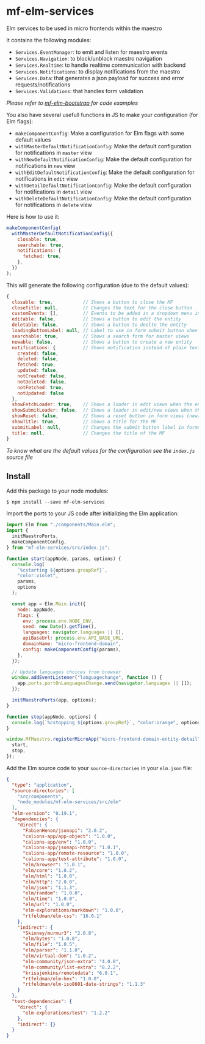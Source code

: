 # mf-elm-services

Elm services to be used in micro frontends within the maestro

It contains the following modules:

- `Services.EventManager`: to emit and listen for maestro events
- `Services.Navigation`: to block/unblock maestro navigation
- `Services.Realtime`: to handle realtime communication with backend
- `Services.Notifications`: to display notifications from the maestro
- `Services.Data`: that generates a json payload for success and error requests/notifications
- `Services.Validations`: that handles form validation

_Please refer to [mf-elm-bootstrap](https://github.com/calions-app/mf-elm-bootstrap) for code examples_

You also have several usefull functions in JS to make your configuration (for Elm flags):

- `makeComponentConfig`: Make a configuration for Elm flags with some default values
- `withMasterDefaultNotificationConfig`: Make the default configuration for notifications in `master` view
- `withNewDefaultNotificationConfig`: Make the default configuration for notifications in `new` view
- `withEditDefaultNotificationConfig`: Make the default configuration for notifications in `edit` view
- `withDetailDefaultNotificationConfig`: Make the default configuration for notifications in `detail` view
- `withDeleteDefaultNotificationConfig`: Make the default configuration for notifications in `delete` view

Here is how to use it:

```js
makeComponentConfig(
  withMasterDefaultNotificationConfig({
    closable: true,
    searchable: true,
    notifications: {
      fetched: true,
    },
  })
);
```

This will generate the following configuration (due to the default values):

```js
{
  closable: true,           // Shows a button to close the MF
  closeTitle: null,         // Changes the text for the close button
  customEvents: [],         // Events to be added in a dropdown menu in master and detail views
  editable: false,          // Shows a button to edit the entity
  deletable: false,         // Shows a button to deelte the entity
  loadingButtonLabel: null, // Label to use in form submit button when entity is creating/updating (defaults to a loader)
  searchable: true,         // Shows a search form for master views
  newable: false,           // Shows a button to create a new entity
  notifications: {          // Shows notification instead of plain text for the following events
    created: false,
    deleted: false,
    fetched: true,
    updated: false,
    notCreated: false,
    notDeleted: false,
    notFetched: true,
    notUpdated: false
  },
  showFetchLoader: true,    // Shows a loader in edit views when the entity is loading
  showSubmitLoader: false,  // Shows a loader in edit/new views when the enitty is creating
  showReset: false,         // Shows a reset button in form views (new/edit)
  showTitle: true,          // Shows a title for the MF
  submitLabel: null,        // Changes the submit button label in forms
  title: null,              // Changes the title of the MF
}
```

_To know what are the default values for the configuration see the `index.js` source file_

## Install

Add this package to your node modules:

```
$ npm install --save mf-elm-services
```

Import the ports to your JS code after initializing the Elm application:

```js
import Elm from "./components/Main.elm";
import {
  initMaestroPorts,
  makeComponentConfig,
} from "mf-elm-services/src/index.js";

function start(appNode, params, options) {
  console.log(
    `%cstarting ${options.groupRef}`,
    "color:violet",
    params,
    options
  );

  const app = Elm.Main.init({
    node: appNode,
    flags: {
      env: process.env.NODE_ENV,
      seed: new Date().getTime(),
      languages: navigator.languages || [],
      apiBaseUrl: process.env.API_BASE_URL,
      domainName: "micro-frontend-domain",
      config: makeComponentConfig(params),
    },
  });

  // Update languages choices from browser
  window.addEventListener("languagechange", function () {
    app.ports.portOnLanguagesChange.send(navigator.languages || []);
  });

  initMaestroPorts(app, options);
}

function stop(appNode, options) {
  console.log(`%cstopping ${options.groupRef}`, "color:orange", options);
}

window.MfMaestro.registerMicroApp("micro-frontend-domain-entity-detail", {
  start,
  stop,
});
```

Add the Elm source code to your `source-directories` in your `elm.json` file:

```json
{
  "type": "application",
  "source-directories": [
    "src/components",
    "node_modules/mf-elm-services/src/elm"
  ],
  "elm-version": "0.19.1",
  "dependencies": {
    "direct": {
      "FabienHenon/jsonapi": "2.0.2",
      "calions-app/app-object": "1.0.0",
      "calions-app/env": "1.0.0",
      "calions-app/jsonapi-http": "1.0.1",
      "calions-app/remote-resource": "1.0.0",
      "calions-app/test-attribute": "1.0.0",
      "elm/browser": "1.0.1",
      "elm/core": "1.0.2",
      "elm/html": "1.0.0",
      "elm/http": "2.0.0",
      "elm/json": "1.1.3",
      "elm/random": "1.0.0",
      "elm/time": "1.0.0",
      "elm/url": "1.0.0",
      "elm-explorations/markdown": "1.0.0",
      "rtfeldman/elm-css": "16.0.1"
    },
    "indirect": {
      "Skinney/murmur3": "2.0.8",
      "elm/bytes": "1.0.8",
      "elm/file": "1.0.5",
      "elm/parser": "1.1.0",
      "elm/virtual-dom": "1.0.2",
      "elm-community/json-extra": "4.0.0",
      "elm-community/list-extra": "8.2.2",
      "krisajenkins/remotedata": "6.0.1",
      "rtfeldman/elm-hex": "1.0.0",
      "rtfeldman/elm-iso8601-date-strings": "1.1.3"
    }
  },
  "test-dependencies": {
    "direct": {
      "elm-explorations/test": "1.2.2"
    },
    "indirect": {}
  }
}
```
